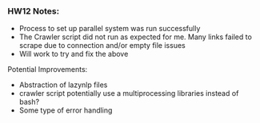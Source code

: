 ### HW12 Notes:

- Process to set up parallel system was run successfully
- The Crawler script did not run as expected for me. Many links failed to scrape due to connection and/or empty file issues
- Will work to try and fix the above

Potential Improvements:
- Abstraction of lazynlp files
- crawler script potentially use a multiprocessing libraries instead of bash?
- Some type of error handling


